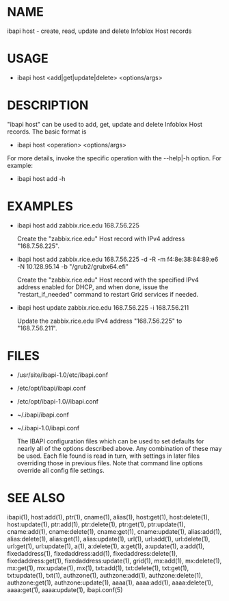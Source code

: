 # NAME

ibapi host - create, read, update and delete Infoblox Host records

# USAGE

- ibapi host &lt;add|get|update|delete> &lt;options/args>

# DESCRIPTION

"ibapi host" can be used to add, get, update and delete Infoblox Host records.
The basic format is

- ibapi host &lt;operation> &lt;options/args>

For more details, invoke the specific operation
with the --help|-h option. For example:

- ibapi host add -h

# EXAMPLES

- ibapi host add zabbix.rice.edu 168.7.56.225

    Create the "zabbix.rice.edu" Host record with IPv4 address "168.7.56.225".

- ibapi host add zabbix.rice.edu 168.7.56.225 -d -R -m f4:8e:38:84:89:e6 -N 10.128.95.14 -b "/grub2/grubx64.efi"

    Create the "zabbix.rice.edu" Host record with the specified IPv4 address enabled for DHCP, and when done, issue the "restart\_if\_needed" command to restart Grid services if needed.

- ibapi host update zabbix.rice.edu 168.7.56.225 -i 168.7.56.211

    Update the zabbix.rice.edu IPv4 address "168.7.56.225" to "168.7.56.211".

# FILES

- /usr/site/ibapi-1.0/etc/ibapi.conf
- /etc/opt/ibapi/ibapi.conf
- /etc/opt/ibapi-1.0//ibapi.conf
- ~/.ibapi/ibapi.conf
- ~/.ibapi-1.0/ibapi.conf

    The IBAPI configuration files which can be used to
    set defaults for nearly all of the options described above.
    Any combination of these may be used.
    Each file found is read in turn, with settings in later files
    overriding those in previous files.  Note that command line
    options override all config file settings.

# SEE ALSO

ibapi(1),
host:add(1),
ptr(1),
cname(1),
alias(1),
host:get(1),
host:delete(1),
host:update(1),
ptr:add(1),
ptr:delete(1),
ptr:get(1),
ptr:update(1),
cname:add(1),
cname:delete(1),
cname:get(1),
cname:update(1),
alias:add(1),
alias:delete(1),
alias:get(1),
alias:update(1),
url(1),
url:add(1),
url:delete(1),
url:get(1),
url:update(1),
a(1),
a:delete(1),
a:get(1),
a:update(1),
a:add(1),
fixedaddress(1),
fixedaddress:add(1),
fixedaddress:delete(1),
fixedaddress:get(1),
fixedaddress:update(1),
grid(1),
mx:add(1),
mx:delete(1),
mx:get(1),
mx:update(1),
mx(1),
txt:add(1),
txt:delete(1),
txt:get(1),
txt:update(1),
txt(1),
authzone(1),
authzone:add(1),
authzone:delete(1),
authzone:get(1),
authzone:update(1),
aaaa(1),
aaaa:add(1),
aaaa:delete(1),
aaaa:get(1),
aaaa:update(1),
ibapi.conf(5)
